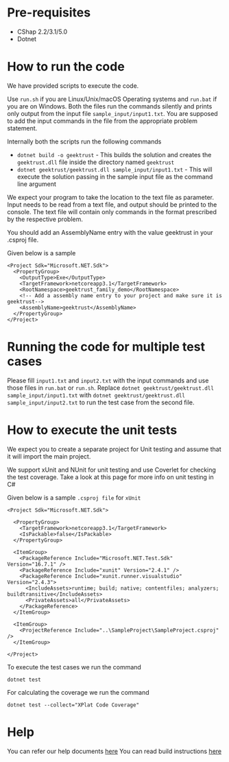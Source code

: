 
# Pre-requisites
* CShap 2.2/3.1/5.0
* Dotnet

# How to run the code

We have provided scripts to execute the code. 

Use `run.sh` if you are Linux/Unix/macOS Operating systems and `run.bat` if you are on Windows.  Both the files run the commands silently and prints only output from the input file `sample_input/input1.txt`. You are supposed to add the input commands in the file from the appropriate problem statement. 

Internally both the scripts run the following commands 

 * `dotnet build -o geektrust` - This builds the solution and creates the `geektrust.dll` file inside the directory named `geektrust`
 * `dotnet geektrust/geektrust.dll sample_input/input1.txt` - This will execute the solution passing in the sample input file as the command line argument

 We expect your program to take the location to the text file as parameter. Input needs to be read from a text file, and output should be printed to the console. The text file will contain only commands in the format prescribed by the respective problem.

You should add an AssemblyName entry with the value geektrust in your .csproj file.

Given below is a sample

```
<Project Sdk="Microsoft.NET.Sdk">
  <PropertyGroup>
    <OutputType>Exe</OutputType>
    <TargetFramework>netcoreapp3.1</TargetFramework>
    <RootNamespace>geektrust_family_demo</RootNamespace>
    <!-- Add a assembly name entry to your project and make sure it is geektrust-->
    <AssemblyName>geektrust</AssemblyName>
  </PropertyGroup>
</Project>
 ```

 # Running the code for multiple test cases

 Please fill `input1.txt` and `input2.txt` with the input commands and use those files in `run.bat` or `run.sh`. Replace `dotnet geektrust/geektrust.dll sample_input/input1.txt` with `dotnet geektrust/geektrust.dll sample_input/input2.txt` to run the test case from the second file. 

 # How to execute the unit tests

 We expect you to create a separate project for Unit testing and assume that it will import the main project.

 We support xUnit and NUnit for unit testing and use Coverlet for checking the test coverage. Take a look at this page for more info on unit testing in C#

Given below is a sample `.csproj file` for `xUnit`

```
<Project Sdk="Microsoft.NET.Sdk">

  <PropertyGroup>
    <TargetFramework>netcoreapp3.1</TargetFramework>
    <IsPackable>false</IsPackable>
  </PropertyGroup>

  <ItemGroup>
    <PackageReference Include="Microsoft.NET.Test.Sdk" Version="16.7.1" />
    <PackageReference Include="xunit" Version="2.4.1" />
    <PackageReference Include="xunit.runner.visualstudio" Version="2.4.3">
      <IncludeAssets>runtime; build; native; contentfiles; analyzers; buildtransitive</IncludeAssets>
      <PrivateAssets>all</PrivateAssets>
    </PackageReference>
  </ItemGroup>

  <ItemGroup>
    <ProjectReference Include="..\SampleProject\SampleProject.csproj" />
  </ItemGroup>

</Project>
```
To execute the test cases we run the command

`dotnet test`

For calculating the coverage we run the command

`dotnet test --collect="XPlat Code Coverage"`

# Help

You can refer our help documents [here](https://help.geektrust.com)
You can read build instructions [here](https://github.com/geektrust/coding-problem-artefacts/tree/master/CSharp)